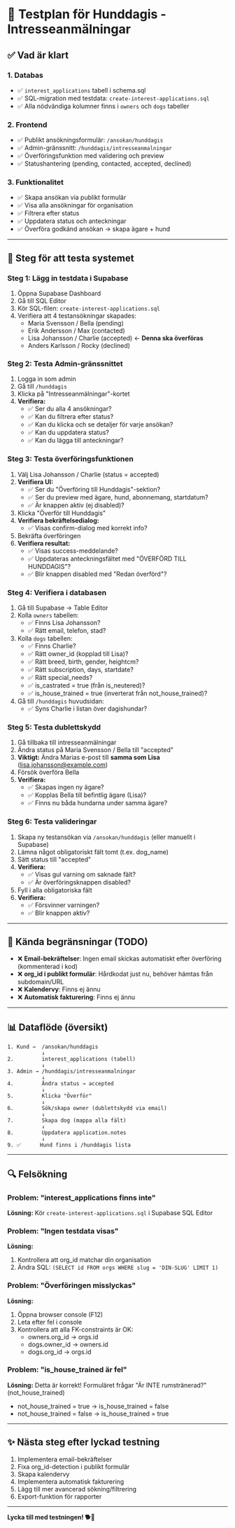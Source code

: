 # 🧪 Testplan för Hunddagis - Intresseanmälningar

## ✅ Vad är klart

### 1. Databas

- ✅ `interest_applications` tabell i schema.sql
- ✅ SQL-migration med testdata: `create-interest-applications.sql`
- ✅ Alla nödvändiga kolumner finns i `owners` och `dogs` tabeller

### 2. Frontend

- ✅ Publikt ansökningsformulär: `/ansokan/hunddagis`
- ✅ Admin-gränssnitt: `/hunddagis/intresseanmalningar`
- ✅ Överföringsfunktion med validering och preview
- ✅ Statushantering (pending, contacted, accepted, declined)

### 3. Funktionalitet

- ✅ Skapa ansökan via publikt formulär
- ✅ Visa alla ansökningar för organisation
- ✅ Filtrera efter status
- ✅ Uppdatera status och anteckningar
- ✅ Överföra godkänd ansökan → skapa ägare + hund

---

## 🚀 Steg för att testa systemet

### Steg 1: Lägg in testdata i Supabase

1. Öppna Supabase Dashboard
2. Gå till SQL Editor
3. Kör SQL-filen: `create-interest-applications.sql`
4. Verifiera att 4 testansökningar skapades:
   - Maria Svensson / Bella (pending)
   - Erik Andersson / Max (contacted)
   - Lisa Johansson / Charlie (accepted) ← **Denna ska överföras**
   - Anders Karlsson / Rocky (declined)

### Steg 2: Testa Admin-gränssnittet

1. Logga in som admin
2. Gå till `/hunddagis`
3. Klicka på "Intresseanmälningar"-kortet
4. **Verifiera:**
   - ✅ Ser du alla 4 ansökningar?
   - ✅ Kan du filtrera efter status?
   - ✅ Kan du klicka och se detaljer för varje ansökan?
   - ✅ Kan du uppdatera status?
   - ✅ Kan du lägga till anteckningar?

### Steg 3: Testa överföringsfunktionen

1. Välj Lisa Johansson / Charlie (status = accepted)
2. **Verifiera UI:**
   - ✅ Ser du "Överföring till Hunddagis"-sektion?
   - ✅ Ser du preview med ägare, hund, abonnemang, startdatum?
   - ✅ Är knappen aktiv (ej disabled)?
3. Klicka "Överför till Hunddagis"
4. **Verifiera bekräftelsedialog:**
   - ✅ Visas confirm-dialog med korrekt info?
5. Bekräfta överföringen
6. **Verifiera resultat:**
   - ✅ Visas success-meddelande?
   - ✅ Uppdateras anteckningsfältet med "ÖVERFÖRD TILL HUNDDAGIS"?
   - ✅ Blir knappen disabled med "Redan överförd"?

### Steg 4: Verifiera i databasen

1. Gå till Supabase → Table Editor
2. Kolla `owners` tabellen:
   - ✅ Finns Lisa Johansson?
   - ✅ Rätt email, telefon, stad?
3. Kolla `dogs` tabellen:
   - ✅ Finns Charlie?
   - ✅ Rätt owner_id (kopplad till Lisa)?
   - ✅ Rätt breed, birth, gender, heightcm?
   - ✅ Rätt subscription, days, startdate?
   - ✅ Rätt special_needs?
   - ✅ is_castrated = true (från is_neutered)?
   - ✅ is_house_trained = true (inverterat från not_house_trained)?
4. Gå till `/hunddagis` huvudsidan:
   - ✅ Syns Charlie i listan över dagishundar?

### Steg 5: Testa dublettskydd

1. Gå tillbaka till intresseanmälningar
2. Ändra status på Maria Svensson / Bella till "accepted"
3. **Viktigt:** Ändra Marias e-post till **samma som Lisa** (lisa.johansson@example.com)
4. Försök överföra Bella
5. **Verifiera:**
   - ✅ Skapas ingen ny ägare?
   - ✅ Kopplas Bella till befintlig ägare (Lisa)?
   - ✅ Finns nu båda hundarna under samma ägare?

### Steg 6: Testa valideringar

1. Skapa ny testansökan via `/ansokan/hunddagis` (eller manuellt i Supabase)
2. Lämna något obligatoriskt fält tomt (t.ex. dog_name)
3. Sätt status till "accepted"
4. **Verifiera:**
   - ✅ Visas gul varning om saknade fält?
   - ✅ Är överföringsknappen disabled?
5. Fyll i alla obligatoriska fält
6. **Verifiera:**
   - ✅ Försvinner varningen?
   - ✅ Blir knappen aktiv?

---

## 🐛 Kända begränsningar (TODO)

- ❌ **Email-bekräftelser**: Ingen email skickas automatiskt efter överföring (kommenterad i kod)
- ❌ **org_id i publikt formulär**: Hårdkodat just nu, behöver hämtas från subdomain/URL
- ❌ **Kalendervy**: Finns ej ännu
- ❌ **Automatisk fakturering**: Finns ej ännu

---

## 📊 Dataflöde (översikt)

```
1. Kund →  /ansokan/hunddagis
           ↓
2.         interest_applications (tabell)
           ↓
3. Admin → /hunddagis/intresseanmalningar
           ↓
4.         Ändra status → accepted
           ↓
5.         Klicka "Överför"
           ↓
6.         Sök/skapa owner (dublettskydd via email)
           ↓
7.         Skapa dog (mappa alla fält)
           ↓
8.         Uppdatera application.notes
           ↓
9. ✅      Hund finns i /hunddagis lista
```

---

## 🔍 Felsökning

### Problem: "interest_applications finns inte"

**Lösning:** Kör `create-interest-applications.sql` i Supabase SQL Editor

### Problem: "Ingen testdata visas"

**Lösning:**

1. Kontrollera att org_id matchar din organisation
2. Ändra SQL: `(SELECT id FROM orgs WHERE slug = 'DIN-SLUG' LIMIT 1)`

### Problem: "Överföringen misslyckas"

**Lösning:**

1. Öppna browser console (F12)
2. Leta efter fel i console
3. Kontrollera att alla FK-constraints är OK:
   - owners.org_id → orgs.id
   - dogs.owner_id → owners.id
   - dogs.org_id → orgs.id

### Problem: "is_house_trained är fel"

**Lösning:** Detta är korrekt! Formuläret frågar "Är INTE rumstränerad?" (not_house_trained)

- not_house_trained = true → is_house_trained = false
- not_house_trained = false → is_house_trained = true

---

## ✨ Nästa steg efter lyckad testning

1. Implementera email-bekräftelser
2. Fixa org_id-detection i publikt formulär
3. Skapa kalendervy
4. Implementera automatisk fakturering
5. Lägg till mer avancerad sökning/filtrering
6. Export-funktion för rapporter

---

**Lycka till med testningen! 🐕🎉**
